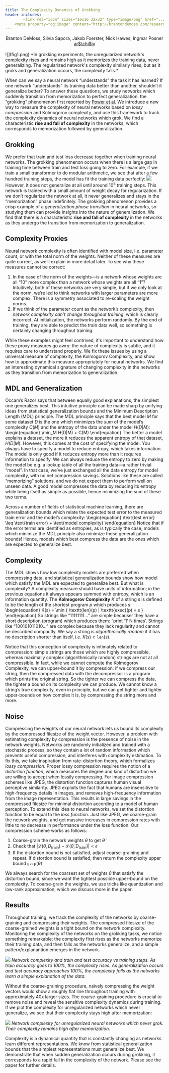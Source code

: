 ```yaml
---
title: The Complexity Dynamics of Grokking
header-includes:
        <link rel="icon" sizes="16x16 32x32" type="image/png" href="../../favicon.ico">
    <meta property="og:image" content="http://brantondemoss.com/research/grokking/complexity_ours.jpg" />
---
```

<center> Branton DeMoss, Silvia Sapora, Jakob Foerster, Nick Hawes, Ingmar Posner </br> <a href="https://arxiv.org/">ar$\chi$iv</a></center>
</br>
![](fig1.png)
*In grokking experiments, the unregularized network's complexity rises and remains high as it memorizes the training data, never generalizing. The regularized network's complexity similarly rises, but as it groks and generalization occurs, the complexity falls.*

When can we say a neural network “understands” the task it has learned? 
If one network “understands” its training data better than another, shouldn’t it generalize better? 
To answer these questions, we study networks which suddenly transition from memorization to perfect generalization: the “grokking” phenomenon first reported by [Power et al](https://arxiv.org/abs/2201.02177). 
We introduce a new way to measure the complexity of neural networks based on *lossy compression* and Kolmogorov complexity, and use this framework to track the complexity dynamics of neural networks which grok. 
We find a characteristic **rise and fall of complexity** in the networks, which corresponds to memorization followed by generalization. 

## Grokking

We prefer that train and test loss decrease together when training neural networks. 
The grokking phenomenon occurs when there is a large gap in training time between train and test loss going to zero. 
For example, if we train a small transformer to do modular arithmetic, we see that after a few hundred training steps, the model has fit the training data perfectly:
![](grokking.png)
However, it does not generalize at all until around $10^5$ training steps. 
This network is trained with a small amount of weight decay for regularization. 
If we don’t regularize the network at all, it never generalizes and stays in the “memorization” phase indefinitely. 
The grokking phenomenon provides a crisp example of a *generalization phase transition* in neural networks, so studying them can provide insights into the nature of generalization. 
We find that there is a characteristic **rise and fall of complexity** in the networks as they undergo the transition from memorization to generalization.

## Complexity Proxies
Neural network complexity is often identified with model size, i.e. parameter count, or with the total norm of the weights. 
Neither of these measures are quite correct, as we’ll explain in more detail later. To see why these measures cannot be correct:

1. In the case of the norm of the weights—is a network whose weights are all “10” more complex than a network whose weights are all “1”? Intuitively, both of these networks are very simple, but if we only look at the norm, we’re led to think networks with larger parameters are more complex. There is a symmetry associated to re-scaling the weight norms.
2. If we think of the parameter count as the network’s complexity, then *network complexity can’t change throughout training*, which is clearly incorrect. At initialization, the networks perform randomly. By the end of training, they are able to predict the train data well, so something is certainly changing throughout training.

While these examples might feel contrived, it's important to understand how these proxy measures go awry: the nature of complexity is subtle, and it requires care to understand properly. 
We fix these issues by using a universal measure of complexity, the Kolmogorov Complexity, and show how to approximate this measure appropriately for neural networks. We find an interesting dynamical signature of changing complexity in the networks as they transition from memorization to generalization.


## MDL and Generalization
Occam’s Razor says that between equally good explanations, the simplest one generalizes best. 
This intuitive principle can be made sharp by unifying ideas from statistical generalization bounds and the Minimum Description Length (MDL) principle. 
The MDL principle says that the best model $M$ for some dataset $D$ is the one which minimizes the *sum* of the model’s complexity $C(M)$ and the entropy of the data under the model $H(D|M)$:
\begin{equation}
	\min_M H(D|M) + C(M)
\end{equation}
The better a model explains a dataset, the more it reduces the apparent entropy of that dataset, $H(D|M)$. 
However, this comes at the cost of specifying the model. 
You always have to specify a model to reduce entropy, which takes information. 
The model is only good if it reduces entropy more than it requires information to specify.
We can always reduce the entropy to zero by making the model be e.g. a lookup table of all the training data—a rather trivial “model”. 
In that case, we’ve just exchanged all the data entropy for model complexity, with no net compression savings. 
Solutions like these are called “memorizing” solutions, and we do not expect them to perform well on unseen data. 
A good model compresses the data by reducing its entropy while being itself as simple as possible, hence minimizing the sum of these two terms. 

Across a number of fields of statistical machine learning, there are generalization bounds which relate the expected test error to the measured train error and the model’s complexity:
\begin{equation}
	\text{test error} \leq \text{train error} + \text{model complexity}
\end{equation}
Notice that if the error terms are identified as entropies, as is typically the case, models which minimize the MDL principle also minimize these generalization bounds! 
Hence, models which best compress the data are the ones which are expected to generalize best.

## Complexity
The MDL shows how low complexity models are preferred when compressing data, and statistical generalization bounds show how model which satisfy the MDL are expected to generalize best. 
But what is complexity? 
A complexity measure should have units of information; in the previous equations it always appears summed with entropy, which is an information quantity.
The **Kolmogorov Complexity** $K$ of a string s is defined to be the length of the shortest program $p$ which produces s:
\begin{equation}
	K(s) = \min \{ \texttt{len}(p) | \texttt{exec}(p) = s \}
\end{equation}
So strings like “11111111…” are simple becauser they have a short description (program) which produces them: “print ‘1’ N times’.
Strings like “100101011010…” are complex because they lack regularity and cannot be described compactly. 
We say a string is *algorithmically random* if it has no description shorter than itself, i.e. $K(s) \geq \texttt{len}(s)$. 

Notice that this conception of complexity is intimately related to compression: simple strings are those which are highly compressible, whereas maximally complex (algorithmically random) strings are not at all compressible. 
In fact, while we cannot compute the Kolmogorov Complexity, we can upper-bound it by compression: if we compress our string, then the compressed data with the decompressor is a program which prints the original string. 
So the tighter we can compress the data, the tighter a bound on its complexity we can produce. 
We cannot know a string’s true complexity, even in principle, but we can get tighter and tighter upper-bounds on how complex it is, by compressing the string more and more.

## Noise
Compressing the weights of our neural network lets us bound its complexity by the compressed filesize of the weight vector. 
However, a problem with estimating complexity by compression is the presence of noise in the network weights. 
Networks are randomly initialized and trained with a stochastic process, so they contain a lot of random information which prevents useful compression, and interferes with complexity estimation. 
To fix this, we take inspiration from rate–distortion theory, which formalizes *lossy compression*. 
Proper lossy compression requires the notion of a *distortion function*, which measures the degree and kind of distortion we are willing to accept when lossily compressing. 
For image compression schemes like JPEG, the distortion function captures human visual perceptive similarity. 
JPEG exploits the fact that humans are insensitive to high-frequency details in images, and removes high-frequency information from the image representation. 
This results in large savings in the compressed filesize for minimal distortion according to a model of human perception. 
To extend this idea to neural networks, we set the distortion function to be equal to the *loss function*. 
Just like JPEG, we coarse-grain the network weights, and get massive increases in compression rates with little to no decrease in performance under the loss function. 
Our compression scheme works as follows: 

1. Coarse-grain the network weights $\theta$ to get $\tilde{\theta}$
2. Check that $\left | \mathcal{L}(\theta, D_{\text{train}}) - \mathcal{L}(\tilde{\theta}, D_{\text{train}}) \right | < \epsilon$
3. If the distortion bound is not satisfied, adjust coarse-graining and repeat. If distortion bound is satisfied, then return the complexity upper bound $\texttt{gzip}(\tilde{\theta})$

We always search for the coarsest set of weights $\tilde{\theta}$ that satisfy the distortion bound, since we want the tightest possible upper-bound on the complexity. 
To coarse-grain the weights, we use tricks like quantization and low-rank approximation, which we discuss more in the paper.

## Results
Throughout training, we track the complexity of the networks by coarse-graining and compressing their weights. 
The compressed filesize of the coarse-grained weights is a tight bound on the network complexity. 
Monitoring the complexity of the networks on the grokking tasks, we notice something remarkable: the complexity first rises as the networks memorize their training data, and then falls as the networks generalize, and a simple pattern/explanantion emerges in the network.

![](complexity_ours.png)
*Network complexity and train and test accuracy vs training steps. As train accuracy goes to $100\%$, the complexity rises. As generalization occurs and test accuracy approaches $100\%$, the complexity falls as the networks learn a simple explanation of the data.*

Without the coarse-graining procedure, naïvely compressing the weight vectors would show a roughly flat line throughout training with approximately 40x larger sizes. 
The coarse-graining procedure is crucial to remove noise and reveal the sensitive complexity dynamics during training. 
If we plot the complexity for unregularized networks which never generalize, we see that their complexity stays high after memorization:

![](complexity_none.png)
*Network complexity for unregularized neural networks which never grok. Their complexity remains high after memorization.*

Complexity is a dynamical quantity that is constantly changing as networks learn different representations. 
We know from statistical generalization bounds that the simplest representations must generalize best. 
We demonstrate that when sudden generalization occurs during grokking, it corresponds to a rapid fall in the complexity of the network. 
Please see the paper for further details.
